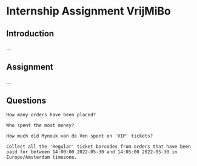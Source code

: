 # Internship Assignment VrijMiBo

## Introduction

...

## Assignment

...

## Questions

``How many orders have been placed?``

``Who spent the most money?``

``How much did Mynouk van de Ven spent on 'VIP' tickets?``

``Collect all the 'Regular' ticket barcodes from orders that have been paid for between 14:00:00 2022-05-30 and 14:05:00 2022-05-30 in Europe/Amsterdam timezone.``

